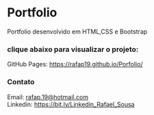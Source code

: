 # Portfolio
 Portfolio desenvolvido em HTML,CSS e Bootstrap

### clique abaixo para visualizar o projeto:

 GitHub Pages: https://rafap19.github.io/Porfolio/


### Contato
Email: rafap.19@hotmail.com <br>
Linkedin: https://bit.ly/Linkedin_Rafael_Sousa <br>
